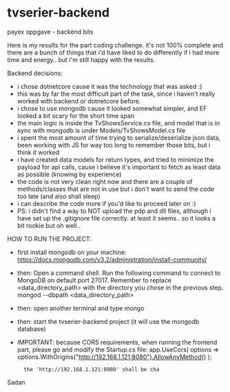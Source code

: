 # tvserier-backend
payex oppgave - backend bits

Here is my results for the part coding challenge. it's not 100% complete and there are a bunch of things that i'd have liked to do differently if i had more time and energy.. but i'm still happy with the results.

Backend decisions:
- i chose dotnetcore cause it was the technology that was asked :)
- this was by far the most difficult part of the task, since i haven't really worked with backend or dotnetcore before.
- i chose to use mongodb cause it looked somewhat simpler, and EF looked a bit scary for the short time span
- the main logic is inside the TvShowsService.cs file, and model that is in sync with mongodb is under Models/TvShowsModel.cs file
- i spent the most amount of time trying to serialize/deserialize json data, been working with JS for way too long to remember those bits, but i think it worked
- i have created data models for return types, and tried to minimize the payload for api calls, cause i believe it's important to fetch as least data as possible (knowing by experience)
- the code is not very clean right now and there are a couple of methods/classes that are not in use but i don't want to send the code too late (and also shall sleep)
- i can describe the code more if you'd like to proceed later on :) 
- PS: i didn't find a way to NOT upload the pdp and dll files, although i have set up the .gitignore file correctly. at least it seems.. so it looks a bit rookie but oh well..

HOW TO RUN THE PROJECT:
- first install mongodb on your machine: https://docs.mongodb.com/v3.2/administration/install-community/
- then: Open a command shell. Run the following command to connect to MongoDB on default port 27017. Remember to replace <data_directory_path> with the directory you chose in the previous step. 
  mongod --dbpath <data_directory_path>
- then: open another terminal and type mongo
- then: start the tvserier-backend project (it will use the mongodb database)
- IMPORTANT: because CORS requirements, when running the frontend part, please go and modify the Startup.cs file:
            app.UseCors(
                    options => options.WithOrigins("http://192.168.1.121:8080").AllowAnyMethod()
                );
        
        the 'http://192.168.1.121:8080' shall be cha

Sadan